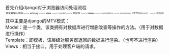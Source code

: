 首先介绍django对于浏览器访问处理流程
![节点](./image/Django%E8%AE%BF%E9%97%AE%E5%A4%84%E7%90%86%E6%A8%A1%E5%BC%8F.png)
其中主要是django的MTV模式：  
Model：是一个类，该类拥有对数据库进行增删改查等操作的方法。（用于对数据进行操作）  
Template：即模板，该层级对服务器返回的数据进行渲染。（也可不进行渲染）  
Views：相当于接口，用于处理客户端的请求。  
